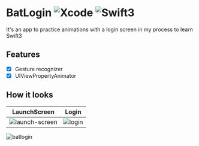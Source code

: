 # BatLogin ![Xcode](https://img.shields.io/badge/Xcode-8.2.1-green.svg) ![Swift3](https://img.shields.io/badge/swift-3.0.2-orange.svg)

It's an app to practice animations with a login screen in my process to learn Swift3

## Features
- [x] Gesture recognizer
- [x] UIViewPropertyAnimator

## How it looks

| LaunchScreen  | Login |
| --------- | --------- |
| ![launch-screen](https://cloud.githubusercontent.com/assets/1808666/23837250/53fa4e7a-0753-11e7-9e2c-374af838cbe3.png) | ![login](https://cloud.githubusercontent.com/assets/1808666/23837251/53fa7706-0753-11e7-990e-9d8685488c11.png) |

![batlogin](https://cloud.githubusercontent.com/assets/1808666/24201919/8834acd8-0edf-11e7-9716-b1c60ff57bb3.gif)
